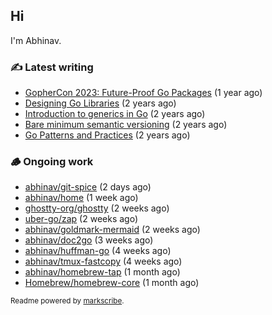 ## Hi

I'm Abhinav.

### ✍️ Latest writing


- [GopherCon 2023: Future-Proof Go Packages](https://abhinavg.net/2023/09/27/future-proof-packages/) (1 year ago)
- [Designing Go Libraries](https://abhinavg.net/2022/12/06/designing-go-libraries/) (2 years ago)
- [Introduction to generics in Go](https://abhinavg.net/2022/11/23/generics-intro/) (2 years ago)
- [Bare minimum semantic versioning](https://abhinavg.net/2022/11/07/semver/) (2 years ago)
- [Go Patterns and Practices](https://abhinavg.net/2022/09/19/go-patterns-and-practices-talk/) (2 years ago)

### 🪵 Ongoing work


- [abhinav/git-spice](https://github.com/abhinav/git-spice) (2 days ago)
- [abhinav/home](https://github.com/abhinav/home) (1 week ago)
- [ghostty-org/ghostty](https://github.com/ghostty-org/ghostty) (2 weeks ago)
- [uber-go/zap](https://github.com/uber-go/zap) (2 weeks ago)
- [abhinav/goldmark-mermaid](https://github.com/abhinav/goldmark-mermaid) (2 weeks ago)
- [abhinav/doc2go](https://github.com/abhinav/doc2go) (3 weeks ago)
- [abhinav/huffman-go](https://github.com/abhinav/huffman-go) (4 weeks ago)
- [abhinav/tmux-fastcopy](https://github.com/abhinav/tmux-fastcopy) (4 weeks ago)
- [abhinav/homebrew-tap](https://github.com/abhinav/homebrew-tap) (1 month ago)
- [Homebrew/homebrew-core](https://github.com/Homebrew/homebrew-core) (1 month ago)

<sub>Readme powered by [markscribe](https://github.com/muesli/markscribe).</sub>
